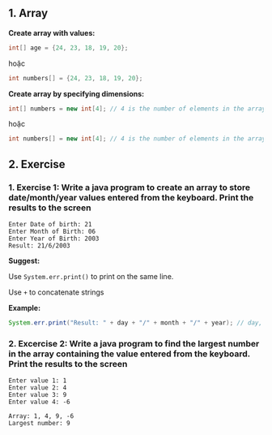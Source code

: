## 1. Array

**Create array with values:**
```java
int[] age = {24, 23, 18, 19, 20};
```

hoặc

```java
int numbers[] = {24, 23, 18, 19, 20};

```

**Create array by specifying dimensions:**
```java
int[] numbers = new int[4]; // 4 is the number of elements in the array
```

hoặc

```java
int numbers[] = new int[4]; // 4 is the number of elements in the array
```

## 2. Exercise
### 1. Exercise 1: Write a java program to create an array to store date/month/year values ​​entered from the keyboard. Print the results to the screen

```
Enter Date of birth: 21
Enter Month of Birth: 06
Enter Year of Birth: 2003
Result: 21/6/2003
```

**Suggest:**

Use `System.err.print()` to print on the same line.

Use `+` to concatenate strings

**Example:**

```java
System.err.print("Result: " + day + "/" + month + "/" + year); // day, month, year are initialization variables
```

### 2. Excercise 2: Write a java program to find the largest number in the array containing the value entered from the keyboard. Print the results to the screen

```
Enter value 1: 1
Enter value 2: 4
Enter value 3: 9
Enter value 4: -6

Array: 1, 4, 9, -6
Largest number: 9
```
